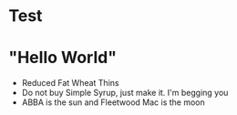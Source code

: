 # Test
# "Hello World"
- Reduced Fat Wheat Thins
- Do not buy Simple Syrup, just make it. I'm begging you
- ABBA is the sun and Fleetwood Mac is the moon

